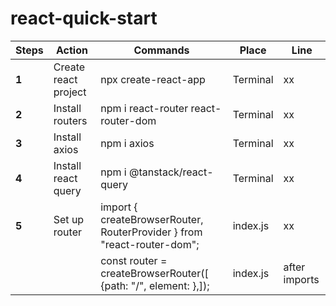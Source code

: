 # react-quick-start

Steps | Action | Commands | Place | Line
---|---|---|---|---
**1** |Create react project | npx create-react-app <name>	| Terminal | xx
**2** |Install routers| npm i react-router react-router-dom	| Terminal | xx
**3** |Install axios| npm i axios	| Terminal | xx
**4** |Install react query| npm i @tanstack/react-query	| Terminal | xx
**5** |Set up router| import { createBrowserRouter, RouterProvider } from "react-router-dom";	| index.js | xx
| | | const router = createBrowserRouter([ {path: "/", element: <App/>},]); | index.js | after imports





